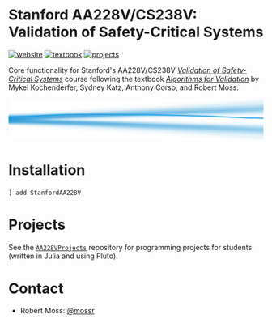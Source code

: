 # Stanford AA228V/CS238V: Validation of Safety-Critical Systems
[![website](https://img.shields.io/badge/website-Stanford-b31b1b.svg)](https://aa228v.stanford.edu/)
[![textbook](https://img.shields.io/badge/textbook-MIT%20Press-0072B2.svg)](https://algorithmsbook.com/validation/)
[![projects](https://img.shields.io/badge/projects-Pluto-175E54.svg)](https://github.com/sisl/AA228VProjects)

Core functionality for Stanford's AA228V/CS238V [_Validation of Safety-Critical Systems_](https://aa228v.stanford.edu/) course following the textbook [_Algorithms for Validation_](https://algorithmsbook.com/validation/) by Mykel Kochenderfer, Sydney Katz, Anthony Corso, and Robert Moss.

<p align="center"> <img src="./media/coverart.svg"> </p>

# Installation
```
] add StanfordAA228V
```

# Projects
See the [`AA228VProjects`](https://github.com/sisl/AA228VProjects) repository for programming projects for students (written in Julia and using Pluto).

# Contact
- Robert Moss: [@mossr](https://github.com/mossr)
